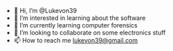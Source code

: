 - 👋 Hi, I’m @Lukevon39
- 👀 I’m interested in learning about the software 
- 🌱 I’m currently learning computer forensics 
- 💞️ I’m looking to collaborate on some electronics stuff
- 📫 How to reach me lukevon39@gmail.com

<!---
Lukevon39/Lukevon39 is a ✨ special ✨ repository because its `README.md` (this file) appears on your GitHub profile.
You can click the Preview link to take a look at your changes.
--->
